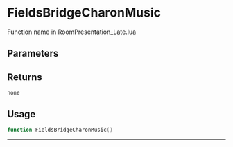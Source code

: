 # FieldsBridgeCharonMusic
Function name in RoomPresentation_Late.lua
## Parameters

## Returns
`none`
## Usage
```lua
function FieldsBridgeCharonMusic()
```
---
